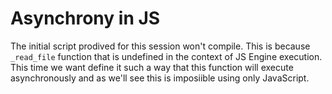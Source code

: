 # Asynchrony in JS
The initial script prodived for this session won't compile. This is because <code>_read_file</code> function that is undefined in the context of JS Engine execution. This time we want define it such a way that this function will execute asynchronously and as we'll see this is imposiible using only JavaScript. 

